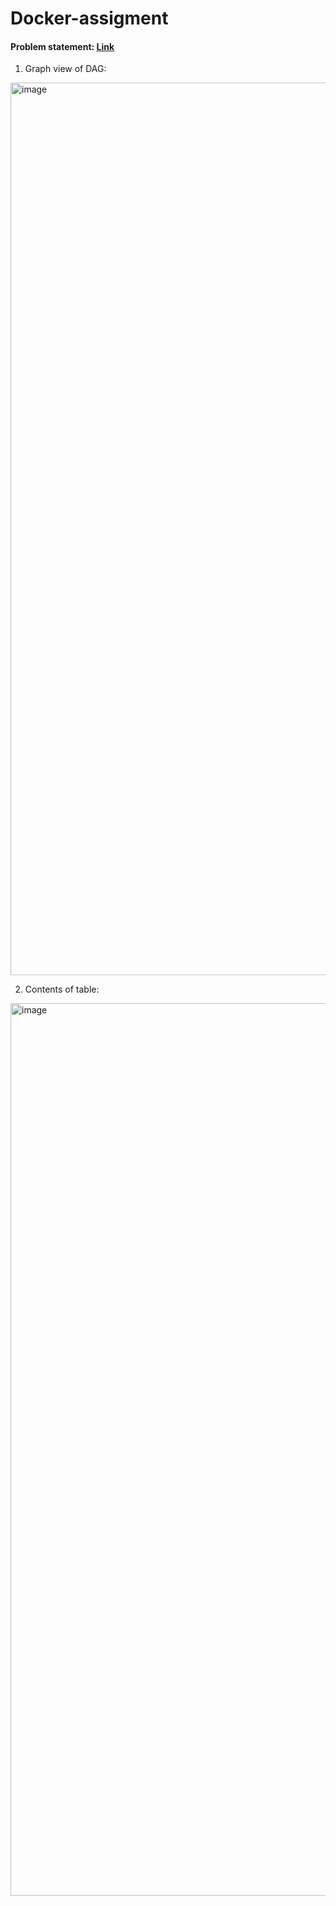 # Docker-assigment

#### Problem statement: [Link](https://docs.google.com/document/d/1oQyKKPAYPXZwA-OI6WRGrJ9jOhrcZIqm4WixSoI_ZuE/edit)

1. Graph view of DAG:
<img width="1428" alt="image" src="https://user-images.githubusercontent.com/98140311/159442384-752ed8b6-44e5-44a3-b477-7090ec6baae5.png">

2. Contents of table:
<img width="1428" alt="image" src="https://user-images.githubusercontent.com/98140311/159442334-f77cfc4d-8e52-4daf-9d50-490d579dfa97.png">
